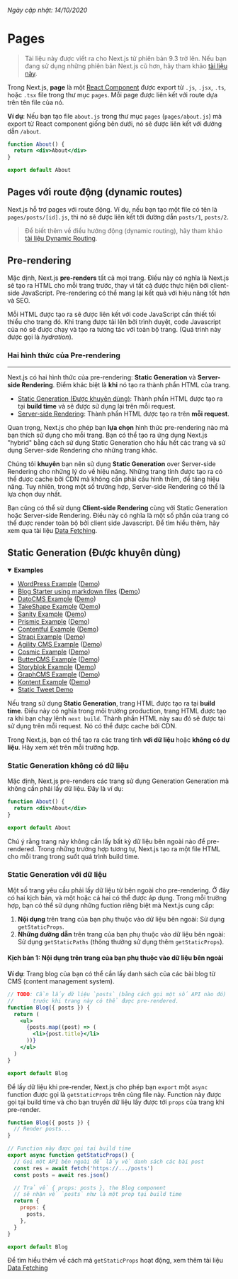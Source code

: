 ###### Ngày cập nhật: 14/10/2020
# Pages


>Tài liệu này được viết ra cho Next.js từ phiên bản 9.3 trở lên. Nếu bạn đang sử dụng những phiên bản Next.js cũ hơn, hãy tham khảo [tài liệu này](https://nextjs.org/docs/tag/v9.2.2/basic-features/pages).


Trong Next.js, **page** là một [React Component](https://reactjs.org/docs/components-and-props.html) được export từ `.js`, `.jsx`, `.ts`, hoặc `.tsx` file trong thư mục `pages`. Mỗi page được liên kết với route dựa trên tên file của nó.

**Ví dụ**: Nếu bạn tạo file `about.js` trong thư mục `pages` (`pages/about.js`) mà export từ React component giống bên dưới, nó sẽ được liên kết với đường dẫn `/about`.

```jsx
function About() {
  return <div>About</div>
}

export default About
```

## Pages với route động (dynamic routes)

Next.js hỗ trợ pages với route động. Ví dụ, nếu bạn tạo một file có tên là `pages/posts/[id].js`, thì nó sẽ được liên kết tới đường dẫn `posts/1`, `posts/2`.


>Để biết thêm về điều hướng động (dynamic routing), hãy tham khảo [tài liệu Dynamic Routing](https://nextjs.org/docs/routing/dynamic-routes).


## Pre-rendering
Mặc định, Next.js **pre-renders** tất cả mọi trang. Điều này có nghĩa là Next.js sẽ tạo ra HTML cho mỗi trang trước, thay vì tất cả được thực hiện bởi client-side JavaScript. Pre-rendering có thể mang lại kết quả với hiệu năng tốt hơn và SEO.

Mỗi HTML được tạo ra sẽ được liên kết với code JavaScript cần thiết tối thiểu cho trang đó. Khi trang được tải lên bởi trình duyệt, code Javascript của nó sẽ được chạy và tạo ra tương tác với toàn bộ trang. (Quá trình này được gọi là *hydration*).

### Hai hình thức của Pre-rendering
***
Next.js có hai hình thức của pre-rendering: **Static Generation** và **Server-side Rendering**. Điểm khác biệt là **khi** nó tạo ra thành phần HTML của trang.
- [Static Generation (Được khuyên dùng)](https://github.com/vercel/next.js/blob/canary/docs/basic-features/pages.md#static-generation-recommended): Thành phần HTML được tạo ra tại **build time** và sẽ được sử dụng lại trên mỗi request.
- [Server-side Rendering](https://github.com/vercel/next.js/blob/canary/docs/basic-features/pages.md#server-side-rendering): Thành phần HTML được tạo ra trên **mỗi request**.

Quan trọng, Next.js cho phép bạn **lựa chọn** hình thức pre-rendering nào mà bạn thích sử dụng cho mỗi trang. Bạn có thể tạo ra ứng dụng Next.js "hybrid" bằng cách sử dụng Static Generation cho hầu hết các trang và sử dụng Server-side Rendering cho những trang khác.

Chúng tôi **khuyên** bạn nên sử dụng **Static Generation** over Server-side Rendering cho những lý do về hiệu năng. Những trang tỉnh được tạo ra có thể được cache bởi CDN mà không cần phải cấu hình thêm, để tăng hiệu năng. Tuy nhiên, trong một số trường hợp, Server-side Rendering có thể là lựa chọn duy nhất.

Bạn cũng có thể sử dụng **Client-side Rendering** cùng với Static Generation hoặc Server-side Rendering. Điều này có nghĩa là một số phần của trang có thể được render toàn bộ bởi client side Javascript. Để tìm hiểu thêm, hãy xem qua tài liệu [Data Fetching](https://github.com/vercel/next.js/blob/canary/docs/basic-features/data-fetching.md#fetching-data-on-the-client-side).

## Static Generation (Được khuyên dùng)

<details open>
  <summary><b>Examples</b></summary>
  <ul>
    <li><a href="https://github.com/vercel/next.js/tree/canary/examples/cms-wordpress">WordPress Example</a> (<a href="https://next-blog-wordpress.now.sh">Demo</a>)</li>
    <li><a href="https://github.com/vercel/next.js/tree/canary/examples/blog-starter">Blog Starter using markdown files</a> (<a href="https://next-blog-starter.now.sh/">Demo</a>)</li>
    <li><a href="https://github.com/vercel/next.js/tree/canary/examples/cms-datocms">DatoCMS Example</a> (<a href="https://next-blog-datocms.now.sh/">Demo</a>)</li>
    <li><a href="https://github.com/vercel/next.js/tree/canary/examples/cms-takeshape">TakeShape Example</a> (<a href="https://next-blog-takeshape.now.sh/">Demo</a>)</li>
    <li><a href="https://github.com/vercel/next.js/tree/canary/examples/cms-sanity">Sanity Example</a> (<a href="https://next-blog-sanity.now.sh/">Demo</a>)</li>
    <li><a href="https://github.com/vercel/next.js/tree/canary/examples/cms-prismic">Prismic Example</a> (<a href="https://next-blog-prismic.now.sh/">Demo</a>)</li>
    <li><a href="https://github.com/vercel/next.js/tree/canary/examples/cms-contentful">Contentful Example</a> (<a href="https://next-blog-contentful.now.sh/">Demo</a>)</li>
    <li><a href="https://github.com/vercel/next.js/tree/canary/examples/cms-strapi">Strapi Example</a> (<a href="https://next-blog-strapi.now.sh/">Demo</a>)</li>
    <li><a href="https://github.com/vercel/next.js/tree/canary/examples/cms-agilitycms">Agility CMS Example</a> (<a href="https://next-blog-agilitycms.now.sh/">Demo</a>)</li>
    <li><a href="https://github.com/vercel/next.js/tree/canary/examples/cms-cosmic">Cosmic Example</a> (<a href="https://next-blog-cosmic.now.sh/">Demo</a>)</li>
    <li><a href="https://github.com/vercel/next.js/tree/canary/examples/cms-buttercms">ButterCMS Example</a> (<a href="https://next-blog-buttercms.now.sh/">Demo</a>)</li>
    <li><a href="https://github.com/vercel/next.js/tree/canary/examples/cms-storyblok">Storyblok Example</a> (<a href="https://next-blog-storyblok.now.sh/">Demo</a>)</li>
    <li><a href="https://github.com/vercel/next.js/tree/canary/examples/cms-graphcms">GraphCMS Example</a> (<a href="https://next-blog-graphcms.now.sh/">Demo</a>)</li>
    <li><a href="https://github.com/vercel/next.js/tree/canary/examples/cms-kontent">Kontent Example</a> (<a href="https://next-blog-kontent.vercel.app/">Demo</a>)</li>
    <li><a href="https://static-tweet.now.sh/">Static Tweet Demo</a></li>
  </ul>
</details>

Nếu trang sử dụng **Static Generation**, trang HTML được tạo ra tại **build time**. Điều này có nghĩa trong môi trường production, trang HTML được tạo ra khi bạn chạy lênh `next build`. Thành phần HTML này sau đó sẽ được tái sử dụng trên mỗi request. Nó có thể được cache bởi CDN.

Trong Next.js, bạn có thể tạo ra các trang tỉnh **với dữ liệu** hoặc **không có dự liệu**. Hãy xem xét trên mỗi trường hợp.

### Static Generation không có dữ liệu

Mặc định, Next.js pre-renders các trang sử dụng Generation Generation mà không cần phải lấy dữ liệu. Đây là ví dụ:

```jsx
function About() {
  return <div>About</div>
}

export default About
```

Chú ý rằng trang này không cần lấy bất kỳ dữ liệu bên ngoài nào để pre-rendered. Trong những trường hợp tương tự, Next.js tạo ra một file HTML cho mỗi trang trong suốt quá trình build time.

### Static Generation với dữ liệu

Một số trang yêu cầu phải lấy dữ liệu từ bên ngoài cho pre-rendering. Ở đây có hai kịch bản, và một hoặc cả hai có thể được áp dụng. Trong mỗi trường hợp, bạn có thể sử dụng những fuction riêng biệt mà Next.js cung cấp:

1. **Nội dụng** trên trang của bạn phụ thuộc vào dữ liệu bên ngoài: Sử dụng `getStaticProps`.
2. **Những đường dẫn** trên trang của bạn phụ thuộc vào dữ liệu bên ngoài: Sử dụng `getStaticPaths` (thông thường sử dụng thêm `getStaticProps`).

#### Kịch bản 1: **Nội dụng** trên trang của bạn phụ thuộc vào dữ liệu bên ngoài

**Ví dụ**: Trang blog của bạn có thể cần lấy danh sách của các bài blog từ CMS (content management system).

```jsx
// TODO: Cần lấy dữ liệu `posts` (bằng cách gọi một số API nào đó)
//      trước khi trang này có thể được pre-rendered.
function Blog({ posts }) {
  return (
    <ul>
      {posts.map((post) => (
        <li>{post.title}</li>
      ))}
    </ul>
  )
}

export default Blog
```

Để lấy dữ liệu khi pre-render, Next.js cho phép bạn `export` một `async` function được gọi là `getStaticProps` trên cùng file này. Function này được gọi tại build time và cho bạn truyền dữ liệu lấy được tới `props` của trang khi pre-render.

```jsx
function Blog({ posts }) {
  // Render posts...
}

// Function này được gọi tại build time
export async function getStaticProps() {
  // Gọi một API bên ngoài để lấy về danh sách các bài post
  const res = await fetch('https://.../posts')
  const posts = await res.json()

  // Trả về { props: posts }, the Blog component
  // sẽ nhận về `posts` như là một prop tại build time
  return {
    props: {
      posts,
    },
  }
}

export default Blog
```

Để tìm hiểu thêm về cách mà `getStaticProps` hoạt động, xem thêm tài liệu [Data Fetching](https://github.com/vercel/next.js/blob/canary/docs/basic-features/data-fetching.md#getstaticprops-static-generation)